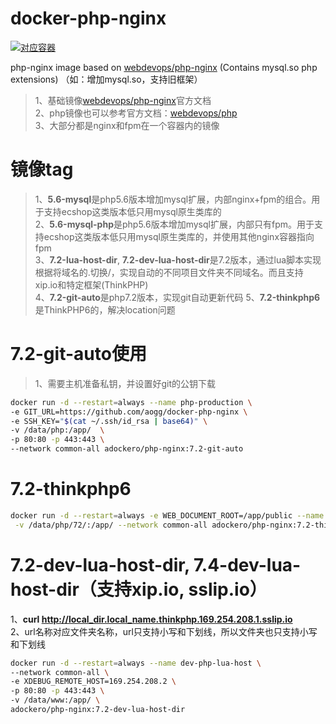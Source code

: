 # docker-php-nginx

[![对应容器](http://dockeri.co/image/adockero/php-nginx)](https://hub.docker.com/r/adockero/php-nginx)


php-nginx image based on [webdevops/php-nginx](https://hub.docker.com/r/webdevops/php-nginx) (Contains mysql.so php extensions) （如：增加mysql.so，支持旧框架）

> 1、基础镜像[webdevops/php-nginx](https://dockerfile.readthedocs.io/en/latest/content/DockerImages/dockerfiles/php-nginx.html)官方文档  
> 2、php镜像也可以参考官方文档：[webdevops/php](https://dockerfile.readthedocs.io/en/latest/content/DockerImages/dockerfiles/php.html)  
> 3、大部分都是nginx和fpm在一个容器内的镜像



# 镜像tag
> 1、**5.6-mysql**是php5.6版本增加mysql扩展，内部nginx+fpm的组合。用于支持ecshop这类版本低只用mysql原生类库的  
> 2、**5.6-mysql-php**是php5.6版本增加mysql扩展，内部只有fpm。用于支持ecshop这类版本低只用mysql原生类库的，并使用其他nginx容器指向fpm  
> 3、**7.2-lua-host-dir**, **7.2-dev-lua-host-dir**是7.2版本，通过lua脚本实现根据将域名的.切换/，实现自动的不同项目文件夹不同域名。而且支持xip.io和特定框架(ThinkPHP)  
> 4、**7.2-git-auto**是php7.2版本，实现git自动更新代码
> 5、**7.2-thinkphp6**是ThinkPHP6的，解决location问题




# 7.2-git-auto使用
> 1、需要主机准备私钥，并设置好git的公钥下载

```bash
docker run -d --restart=always --name php-production \
-e GIT_URL=https://github.com/aogg/docker-php-nginx \
-e SSH_KEY="$(cat ~/.ssh/id_rsa | base64)" \
-v /data/php:/app/  \
-p 80:80 -p 443:443 \
--network common-all adockero/php-nginx:7.2-git-auto

```

# 7.2-thinkphp6

```bash
docker run -d --restart=always -e WEB_DOCUMENT_ROOT=/app/public --name php-nginx-7.2 \
 -v /data/php/72/:/app/ --network common-all adockero/php-nginx:7.2-thinkphp6

```


# 7.2-dev-lua-host-dir, 7.4-dev-lua-host-dir（支持xip.io, sslip.io）
1、**curl http://local_dir.local_name.thinkphp.169.254.208.1.sslip.io**  
2、url名称对应文件夹名称，url只支持小写和下划线，所以文件夹也只支持小写和下划线  

```bash
docker run -d --restart=always --name dev-php-lua-host \
--network common-all \
-e XDEBUG_REMOTE_HOST=169.254.208.2 \
-p 80:80 -p 443:443 \
-v /data/www:/app/ \
adockero/php-nginx:7.2-dev-lua-host-dir
```


